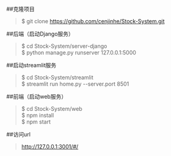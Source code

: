 ##克隆项目
 >$ git clone https://github.com/cenjinhe/Stock-System.git

##后端（启动Django服务）
 >$ cd Stock-System/server-django <br />
 >$ python manage.py runserver 127.0.0.1:5000 <br />

##启动streamlit服务
 >$ cd Stock-System/streamlit <br />
 >$ streamlit run home.py --server.port 8501 <br />

##前端（启动web服务）
 >$ cd Stock-System/web <br />
 >$ npm install <br />
 >$ npm start <br />

##访问url
 >http://127.0.0.1:3001/#/ <br />
